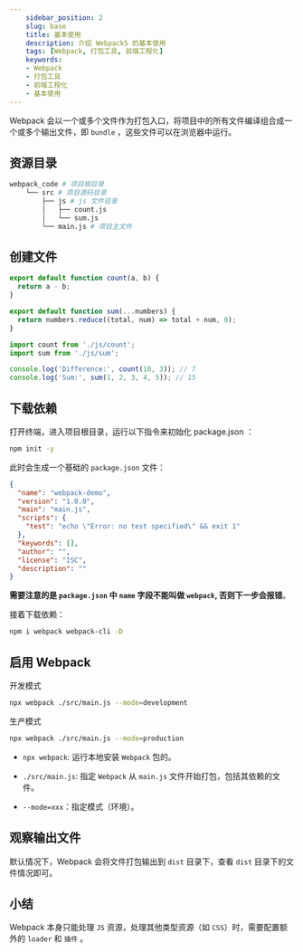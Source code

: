 ```yaml
---
    sidebar_position: 2
    slug: base
    title: 基本使用
    description: 介绍 Webpack5 的基本使用
    tags: [Webpack, 打包工具, 前端工程化]
    keywords:
    - Webpack
    - 打包工具
    - 前端工程化
    - 基本使用
---
```


Webpack 会以一个或多个文件作为打包入口，将项目中的所有文件编译组合成一个或多个输出文件，即 `bundle` ，这些文件可以在浏览器中运行。

## 资源目录

```bash
webpack_code # 项目根目录
    └── src # 项目源码目录
        ├── js # js 文件目录
        │   ├── count.js
        │   └── sum.js
        └── main.js # 项目主文件
```

## 创建文件

```js title="count.js"
export default function count(a, b) {
  return a - b;
}
```

```js title="sum.js"
export default function sum(...numbers) {
  return numbers.reduce((total, num) => total + num, 0);
}
```

```js title="main.js"
import count from './js/count';
import sum from './js/sum';

console.log('Difference:', count(10, 3)); // 7
console.log('Sum:', sum(1, 2, 3, 4, 5)); // 15
```

## 下载依赖

打开终端，进入项目根目录，运行以下指令来初始化 package.json ：

```bash npm2yarn
npm init -y
```

此时会生成一个基础的 `package.json` 文件：

```json
{
  "name": "webpack-demo",
  "version": "1.0.0",
  "main": "main.js",
  "scripts": {
    "test": "echo \"Error: no test specified\" && exit 1"
  },
  "keywords": [],
  "author": "",
  "license": "ISC",
  "description": ""
}
```

**需要注意的是 `package.json` 中 `name` 字段不能叫做 `webpack`, 否则下一步会报错**。

接着下载依赖：

```bash npm2yarn
npm i webpack webpack-cli -D
```

## 启用 Webpack

开发模式

```bash
npx webpack ./src/main.js --mode=development
```

生产模式

```bash
npx webpack ./src/main.js --mode=production
```

- `npx webpack`: 运行本地安装 `Webpack` 包的。

- `./src/main.js`: 指定 `Webpack` 从 `main.js` 文件开始打包，包括其依赖的文件。

- `--mode=xxx`：指定模式（环境）。

## 观察输出文件

默认情况下，Webpack 会将文件打包输出到 `dist` 目录下，查看 `dist` 目录下的文件情况即可。

## 小结

Webpack 本身只能处理 `JS` 资源，处理其他类型资源（如 `CSS`）时，需要配置额外的 `loader` 和 `插件` 。
